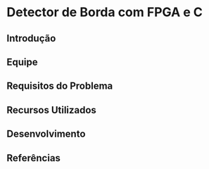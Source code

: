 # Detector de Borda com FPGA e C

## Introdução
## Equipe
## Requisitos do Problema
## Recursos Utilizados
## Desenvolvimento
## Referências
